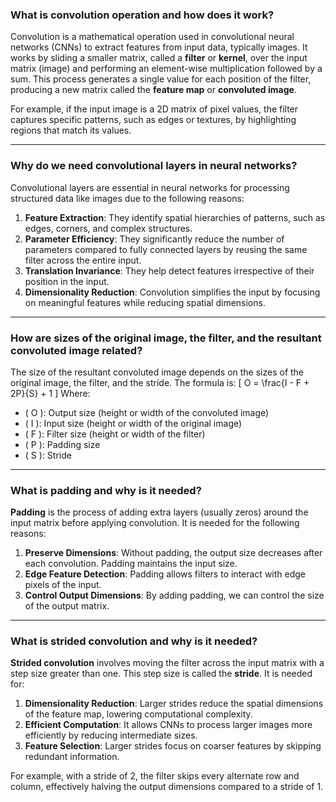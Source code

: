 ### What is convolution operation and how does it work?

Convolution is a mathematical operation used in convolutional neural networks (CNNs) to extract features from input data, typically images. It works by sliding a smaller matrix, called a **filter** or **kernel**, over the input matrix (image) and performing an element-wise multiplication followed by a sum. This process generates a single value for each position of the filter, producing a new matrix called the **feature map** or **convoluted image**.

For example, if the input image is a 2D matrix of pixel values, the filter captures specific patterns, such as edges or textures, by highlighting regions that match its values.

---

### Why do we need convolutional layers in neural networks?

Convolutional layers are essential in neural networks for processing structured data like images due to the following reasons:
1. **Feature Extraction**: They identify spatial hierarchies of patterns, such as edges, corners, and complex structures.
2. **Parameter Efficiency**: They significantly reduce the number of parameters compared to fully connected layers by reusing the same filter across the entire input.
3. **Translation Invariance**: They help detect features irrespective of their position in the input.
4. **Dimensionality Reduction**: Convolution simplifies the input by focusing on meaningful features while reducing spatial dimensions.

---

### How are sizes of the original image, the filter, and the resultant convoluted image related?

The size of the resultant convoluted image depends on the sizes of the original image, the filter, and the stride. The formula is:
\[ O = \frac{I - F + 2P}{S} + 1 \]
Where:
- \( O \): Output size (height or width of the convoluted image)
- \( I \): Input size (height or width of the original image)
- \( F \): Filter size (height or width of the filter)
- \( P \): Padding size
- \( S \): Stride

---

### What is padding and why is it needed?

**Padding** is the process of adding extra layers (usually zeros) around the input matrix before applying convolution. It is needed for the following reasons:
1. **Preserve Dimensions**: Without padding, the output size decreases after each convolution. Padding maintains the input size.
2. **Edge Feature Detection**: Padding allows filters to interact with edge pixels of the input.
3. **Control Output Dimensions**: By adding padding, we can control the size of the output matrix.

---

### What is strided convolution and why is it needed?

**Strided convolution** involves moving the filter across the input matrix with a step size greater than one. This step size is called the **stride**. It is needed for:
1. **Dimensionality Reduction**: Larger strides reduce the spatial dimensions of the feature map, lowering computational complexity.
2. **Efficient Computation**: It allows CNNs to process larger images more efficiently by reducing intermediate sizes.
3. **Feature Selection**: Larger strides focus on coarser features by skipping redundant information.

For example, with a stride of 2, the filter skips every alternate row and column, effectively halving the output dimensions compared to a stride of 1.